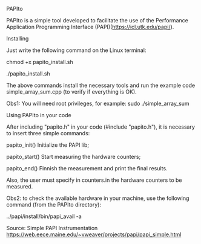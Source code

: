 PAPIto

PAPIto is a simple tool developed to facilitate the use of the Performance Application Programming Interface (PAPI)(https://icl.utk.edu/papi/).

Installing

Just write the following command on the Linux terminal:

chmod +x papito_install.sh

./papito_install.sh

The above commands install the necessary tools and run the example code simple_array_sum.cpp (to verify if everything is OK).

Obs1: You will need root privileges, for example: sudo ./simple_array_sum

Using PAPIto in your code

After including "papito.h" in your code (#include "papito.h"), it is necessary to insert three simple commands:

papito_init() Initialize the PAPI lib;

papito_start() Start measuring the hardware counters;

papito_end() Finnish the measurement and print the final results.

Also, the user must specify in counters.in the hardware counters to be measured.

Obs2: to check the available hardware in your machine, use the following command (from the PAPIto directory):

../papi/install/bin/papi_avail -a

Source: Simple PAPI Instrumentation
https://web.eece.maine.edu/~vweaver/projects/papi/papi_simple.html
